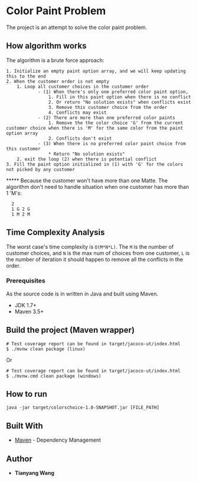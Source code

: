 # Color Paint Problem

The project is an attempt to solve the color paint problem.

## How algorithm works

The algorithm is a brute force approach:
```
1. Initialize an empty paint option array, and we will keep updating this to the end
2. When the customer order is not empty
    1. Loop all customer choices in the customer order
            - (1) When there's only one preferred color paint option,  
                1. Fill in this paint option when there is no conflict
                2. Or return "No solution exists" when conflicts exist
                3. Remove this customer choice from the order
                4. Conflicts may exist
            - (2) There are more than one preferred color paints
                1. Remove the the color choice 'G' from the current customer choice when there is 'M' for the same color from the paint option array
                2. Conflicts don't exist
            - (3) When there is no preferred color paint choice from this customer
                * Return "No solution exists"
    2. exit the loop (2) when there is potential conflict
3. Fill the paint option initialized in (1) with 'G' for the colors not picked by any customer 
```
***** Because the customer won't have more than one Matte.
The algorithm don't need to handle situation when one customer has more than 1 'M's:  
```
  2
  1 G 2 G
  1 M 2 M
``` 
 
## Time Complexity Analysis
The worst case's time complexity is ``O(M*N*L)``.
The `M` is the number of customer choices, and `N` is the max num of choices from one customer, `L` is the number of 
iteration it should happen to remove all the conflicts in the order.  

### Prerequisites

As the source code is in written in Java and built using Maven.
-  JDK 1.7+ 
-  Maven 3.5+

## Build the project (Maven wrapper)

```
# Test coverage report can be found in target/jacoco-ut/index.html
$ ./mvnw clean package (linux)
```
Or 
```
# Test coverage report can be found in target/jacoco-ut/index.html
$ ./mvnw.cmd clean package (windows)

```

## How to run
```
java -jar target/colorschoice-1.0-SNAPSHOT.jar [FILE_PATH]
```

## Built With
* [Maven](https://maven.apache.org/) - Dependency Management

## Author

* **Tianyang Wang** 
